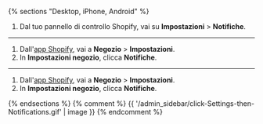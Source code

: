 {% sections "Desktop, iPhone, Android" %}

1. Dal tuo pannello di controllo Shopify, vai su **Impostazioni** > **Notifiche**.

----

1. Dall'[app Shopify](https://www.shopify.com/install/detect), vai a **Negozio** > **Impostazioni**.
2. In **Impostazioni negozio**, clicca **Notifiche**.

----

1. Dall'[app Shopify](https://www.shopify.com/install/detect), vai a **Negozio** > **Impostazioni**.
2. In **Impostazioni negozio**, clicca **Notifiche**.

{% endsections %} {% comment %} {{ '/admin_sidebar/click-Settings-then-Notifications.gif' | image }} {% endcomment %}

